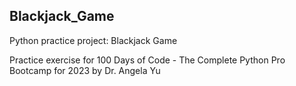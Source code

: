 ## Blackjack_Game
 Python practice project: Blackjack Game

 Practice exercise for 100 Days of Code - The Complete Python Pro Bootcamp for 2023 by Dr. Angela Yu
